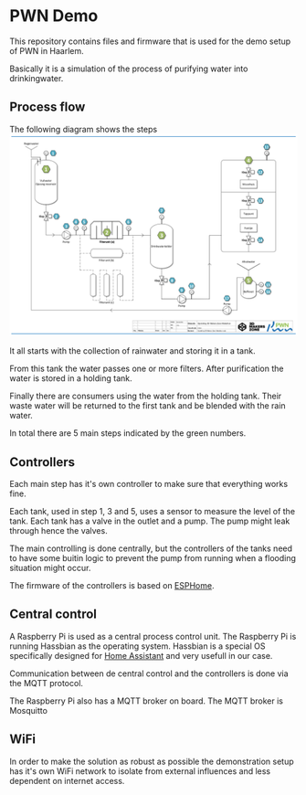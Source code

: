 # PWN Demo
This repository contains files and firmware that is used for the demo setup of PWN in Haarlem.

Basically it is a simulation of the process of purifying water into drinkingwater.

## Process flow
The following diagram shows the steps ![](images/Process-schema.png)

It all starts with the collection of rainwater and storing it in a tank.

From this tank the water passes one or more filters. After purification the water is stored in a holding tank.

Finally there are consumers using the water from the holding tank. Their waste water will be returned to the first tank and be blended with the rain water.

In total there are 5 main steps indicated by the green numbers.

## Controllers
Each main step has it's own controller to make sure that everything works fine.

Each tank, used in step 1, 3 and 5, uses a sensor to measure the level of the tank. Each tank has a valve in the outlet and a pump. The pump might leak through hence the valves.

The main controlling is done centrally, but the controllers of the tanks need to have some buitin logic to prevent the pump from running when a flooding situation might occur.

The firmware of the controllers is based on [ESPHome](https://esphome.io). 

## Central control
A Raspberry Pi is used as a central process control unit. 
The Raspberry Pi is running Hassbian as the operating system. Hassbian is a special OS specifically designed for [Home Assistant](https://www.home-assistant.io) and very usefull in our case.

Communication between de central control and the controllers is done via the MQTT protocol.

The Raspberry Pi also has a MQTT broker on board. The MQTT broker is Mosquitto

## WiFi
In order to make the solution as robust as possible the demonstration setup has it's own WiFi network to isolate from external influences and less dependent on internet access.
